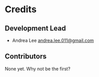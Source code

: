 # Credits


## Development Lead

* Andrea Lee <andrea.lee.011@gmail.com>

## Contributors

None yet. Why not be the first?
